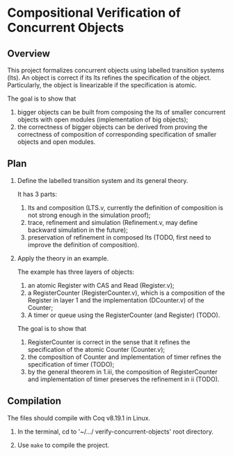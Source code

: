 # Compositional Verification of Concurrent Objects

## Overview

This project formalizes concurrent objects using labelled transition systems (lts).
An object is correct if its lts refines the specification of the object.
Particularly, the object is linearizable if the specification is atomic.

The goal is to show that 
1. bigger objects can be built from composing the lts of smaller concurrent objects with open modules (implementation of big objects);
2. the correctness of bigger objects can be derived from
  proving the correctness of composition of corresponding specification of smaller objects and open modules.

## Plan

1. Define the labelled transition system and its general theory.

    It has 3 parts:
    1. lts and composition (LTS.v, currently the definition of composition is not strong enough in the simulation proof);
    2. trace, refinement and simulation (Refinement.v, may define backward simulation in the future);
    3. preservation of refinement in composed lts (TODO, first need to improve the definition of composition).

2. Apply the theory in an example. 

    The example has three layers of objects:
    1. an atomic Register with CAS and Read (Register.v);
    2. a RegisterCounter (RegisterCounter.v), which is a composition of the Register in layer 1 and the implementation (DCounter.v) of the Counter;
    3. A timer or queue using the RegisterCounter (and Register) (TODO).

    The goal is to show that
    1. RegisterCounter is correct in the sense that it refines the specification of the atomic Counter (Counter.v);
    2. the composition of Counter and implementation of timer
    refines the specification of timer (TODO);
    3. by the general theorem in 1.iii, the composition of RegisterCounter and implementation of timer preserves the refinement in ii (TODO).
    
## Compilation

The files should compile with Coq v8.19.1 in Linux.

1. In the terminal, cd to '~/.../ 
  verify-concurrent-objects' root
  directory.

2. Use ```make``` to compile the project.